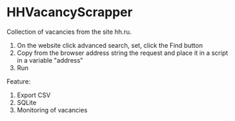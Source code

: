 # HHVacancyScrapper
Collection of vacancies from the site hh.ru. 

1. On the website click advanced search, set, click the Find button
2. Copy from the browser address string the request and place it in a script in a variable "address"
3. Run

Feature:
1. Export CSV
2. SQLite
3. Monitoring of vacancies
